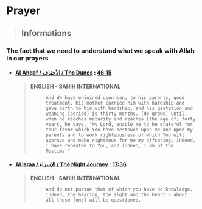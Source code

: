 # Prayer

> ## Informations

### The fact that we need to understand what we speak with Allah in our prayers

- #### [Al Ahqaf / الأحقاف / The Dunes](https://quranwbw.com/46) : [46:15](https://quranwbw.com/46#15)

  > **ENGLISH - SAHIH INTERNATIONAL**
  >
  > > `And We have enjoined upon man, to his parents, good treatment. His mother carried him with hardship and gave birth to him with hardship, and his gestation and weaning [period] is thirty months. [He grows] until, when he reaches maturity and reaches [the age of] forty years, he says, "My Lord, enable me to be grateful for Your favor which You have bestowed upon me and upon my parents and to work righteousness of which You will approve and make righteous for me my offspring. Indeed, I have repented to You, and indeed, I am of the Muslims."`

- #### [Al Israa / الإسراء / The Night Journey](https://quranwbw.com/17) : [17:36](https://quranwbw.com/17#36)

  > **ENGLISH - SAHIH INTERNATIONAL**
  >
  > > `And do not pursue that of which you have no knowledge. Indeed, the hearing, the sight and the heart - about all those [one] will be questioned.`
